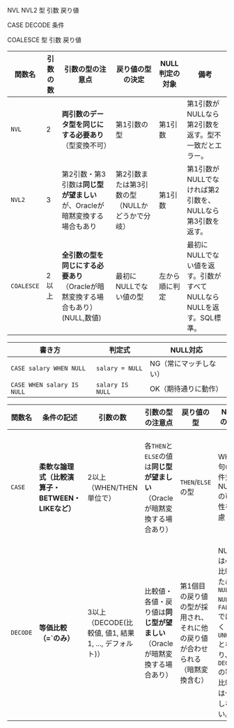 NVL
NVL2
型
引数
戻り値


CASE
DECODE
条件

COALESCE
型
引数
戻り値

| 関数名        | 引数の数 | 引数の型の注意点                                         | 戻り値の型の決定                   | NULL判定の対象 | 備考                                        |
| ---------- | ---- | ------------------------------------------------ | -------------------------- | --------- | ----------------------------------------- |
| `NVL`      | 2    | **両引数のデータ型を同じにする必要あり**（型変換不可）                    | 第1引数の型                     | 第1引数      | 第1引数がNULLなら第2引数を返す。型不一致だとエラー。             |
| `NVL2`     | 3    | 第2引数・第3引数は**同じ型が望ましい**が、Oracleが暗黙変換する場合もあり       | 第2引数または第3引数の型（NULLかどうかで分岐） | 第1引数      | 第1引数がNULLでなければ第2引数を、NULLなら第3引数を返す。        |
| `COALESCE` | 2以上  | **全引数の型を同じにする必要あり**（Oracleが暗黙変換する場合もあり）(NULL,数値) | 最初にNULLでない値の型              | 左から順に判定   | 最初にNULLでない値を返す。引数がすべてNULLならNULLを返す。SQL標準。 |


| 書き方                        | 判定式              | NULL対応       |
| -------------------------- | ---------------- | ------------ |
| `CASE salary WHEN NULL`    | `salary = NULL`  | NG（常にマッチしない） |
| `CASE WHEN salary IS NULL` | `salary IS NULL` | OK（期待通りに動作）  |


| 関数名      | 条件の記述                            | 引数の数                                  | 引数の型の注意点                                         | 戻り値の型                                   | NULLの扱い                                                                           | 備考                                            |
| -------- | -------------------------------- | ------------------------------------- | ------------------------------------------------ | --------------------------------------- | --------------------------------------------------------------------------------- | --------------------------------------------- |
| `CASE`   | **柔軟な論理式（比較演算子・BETWEEN・LIKEなど）** | 2以上（WHEN/THEN単位で）                     | 各`THEN`と`ELSE`の値は**同じ型が望ましい**（Oracleが暗黙変換する場合あり） | `THEN`/`ELSE`の型                         | WHEN句の条件式でNULLの可能性を考慮                                                             | **SQL標準**。`CASE WHEN 条件 THEN 値`形式。複雑な条件に対応可能。 |
| `DECODE` | **等価比較（=`のみ）**                   | 3以上（DECODE(比較値, 値1, 結果1, ..., デフォルト)） | 比較値・各値・戻り値は**同じ型が望ましい**（Oracleが暗黙変換する場合あり）       | 第1個目の戻り値の型が採用され、それに他の戻り値が合わせられる（暗黙変換含む） | NULLは`=`での比較のため、`NULL = NULL` は `FALSE` ではなく `UNKNOWN` となり、`DECODE` の等値比較では一致しない。 | Oracle独自。シンプルな値のマッチングには便利。IF-ELSE的に使える。       |
